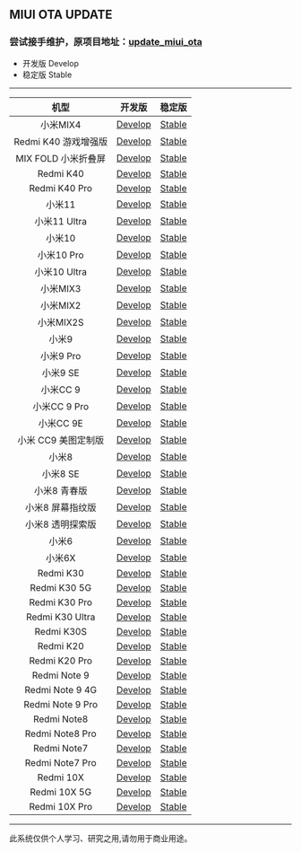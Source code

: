 ## MIUI OTA UPDATE

### 尝试接手维护，原项目地址：[update_miui_ota](https://github.com/mooseIre/update_miui_ota)

- 开发版 Develop
- 稳定版 Stable

 ---- 
|机型|开发版|稳定版|
| :----: | :----: | :----: |
|小米MIX4| [Develop](https://github.com/Petit-Abba/update_miui_ota/blob/master/Develop/小米MIX4.md)| [Stable](https://github.com/Petit-Abba/update_miui_ota/blob/master/Stable/小米MIX4.md)|
|Redmi K40 游戏增强版| [Develop](https://github.com/Petit-Abba/update_miui_ota/blob/master/Develop/Redmi%20K40%20游戏增强版.md)| [Stable](https://github.com/Petit-Abba/update_miui_ota/blob/master/Stable/Redmi%20K40%20游戏增强版.md)|
|MIX FOLD 小米折叠屏| [Develop](https://github.com/Petit-Abba/update_miui_ota/blob/master/Develop/MIX%20FOLD%20小米折叠屏.md)| [Stable](https://github.com/Petit-Abba/update_miui_ota/blob/master/Stable/MIX%20FOLD%20小米折叠屏.md)|
|Redmi K40| [Develop](https://github.com/Petit-Abba/update_miui_ota/blob/master/Develop/Redmi%20K40.md)| [Stable](https://github.com/Petit-Abba/update_miui_ota/blob/master/Stable/Redmi%20K40.md)|
|Redmi K40 Pro| [Develop](https://github.com/Petit-Abba/update_miui_ota/blob/master/Develop/Redmi%20K40%20Pro.md)| [Stable](https://github.com/Petit-Abba/update_miui_ota/blob/master/Stable/Redmi%20K40%20Pro.md)|
|小米11| [Develop](https://github.com/Petit-Abba/update_miui_ota/blob/master/Develop/小米11.md)| [Stable](https://github.com/Petit-Abba/update_miui_ota/blob/master/Stable/小米11.md)|
|小米11 Ultra| [Develop](https://github.com/Petit-Abba/update_miui_ota/blob/master/Develop/小米11%20Ultra.md)| [Stable](https://github.com/Petit-Abba/update_miui_ota/blob/master/Stable/小米11%20Ultra.md)|
|小米10| [Develop](https://github.com/Petit-Abba/update_miui_ota/blob/master/Develop/小米10.md)| [Stable](https://github.com/Petit-Abba/update_miui_ota/blob/master/Stable/小米10.md)|
|小米10 Pro| [Develop](https://github.com/Petit-Abba/update_miui_ota/blob/master/Develop/小米10%20Pro.md)| [Stable](https://github.com/Petit-Abba/update_miui_ota/blob/master/Stable/小米10%20Pro.md)|
|小米10 Ultra| [Develop](https://github.com/Petit-Abba/update_miui_ota/blob/master/Develop/小米10%20Ultra.md)| [Stable](https://github.com/Petit-Abba/update_miui_ota/blob/master/Stable/小米10%20Ultra.md)|
|小米MIX3| [Develop](https://github.com/Petit-Abba/update_miui_ota/blob/master/Develop/小米MIX3.md)| [Stable](https://github.com/Petit-Abba/update_miui_ota/blob/master/Stable/小米MIX3.md)|
|小米MIX2| [Develop](https://github.com/Petit-Abba/update_miui_ota/blob/master/Develop/小米MIX2.md)| [Stable](https://github.com/Petit-Abba/update_miui_ota/blob/master/Stable/小米MIX2.md)|
|小米MIX2S| [Develop](https://github.com/Petit-Abba/update_miui_ota/blob/master/Develop/小米MIX2S.md)| [Stable](https://github.com/Petit-Abba/update_miui_ota/blob/master/Stable/小米MIX2S.md)|
|小米9| [Develop](https://github.com/Petit-Abba/update_miui_ota/blob/master/Develop/小米9.md)| [Stable](https://github.com/Petit-Abba/update_miui_ota/blob/master/Stable/小米9.md)|
|小米9 Pro| [Develop](https://github.com/Petit-Abba/update_miui_ota/blob/master/Develop/小米9%20Pro.md)| [Stable](https://github.com/Petit-Abba/update_miui_ota/blob/master/Stable/小米9%20Pro.md)|
|小米9 SE| [Develop](https://github.com/Petit-Abba/update_miui_ota/blob/master/Develop/小米9%20SE.md)| [Stable](https://github.com/Petit-Abba/update_miui_ota/blob/master/Stable/小米9%20SE.md)|
|小米CC 9| [Develop](https://github.com/Petit-Abba/update_miui_ota/blob/master/Develop/小米CC%209.md)| [Stable](https://github.com/Petit-Abba/update_miui_ota/blob/master/Stable/小米CC%209.md)|
|小米CC 9 Pro| [Develop](https://github.com/Petit-Abba/update_miui_ota/blob/master/Develop/小米CC%209%20Pro.md)| [Stable](https://github.com/Petit-Abba/update_miui_ota/blob/master/Stable/小米CC%209%20Pro.md)|
|小米CC 9E| [Develop](https://github.com/Petit-Abba/update_miui_ota/blob/master/Develop/小米CC%209E.md)| [Stable](https://github.com/Petit-Abba/update_miui_ota/blob/master/Stable/小米CC%209E.md)|
|小米 CC9 美图定制版| [Develop](https://github.com/Petit-Abba/update_miui_ota/blob/master/Develop/小米%20CC9%20美图定制版.md)| [Stable](https://github.com/Petit-Abba/update_miui_ota/blob/master/Stable/小米%20CC9%20美图定制版.md)|
|小米8| [Develop](https://github.com/Petit-Abba/update_miui_ota/blob/master/Develop/小米8.md)| [Stable](https://github.com/Petit-Abba/update_miui_ota/blob/master/Stable/小米8.md)|
|小米8 SE| [Develop](https://github.com/Petit-Abba/update_miui_ota/blob/master/Develop/小米8%20SE.md)| [Stable](https://github.com/Petit-Abba/update_miui_ota/blob/master/Stable/小米8%20SE.md)|
|小米8 青春版| [Develop](https://github.com/Petit-Abba/update_miui_ota/blob/master/Develop/小米8%20青春版.md)| [Stable](https://github.com/Petit-Abba/update_miui_ota/blob/master/Stable/小米8%20青春版.md)|
|小米8 屏幕指纹版| [Develop](https://github.com/Petit-Abba/update_miui_ota/blob/master/Develop/小米8%20屏幕指纹版.md)| [Stable](https://github.com/Petit-Abba/update_miui_ota/blob/master/Stable/小米8%20屏幕指纹版.md)|
|小米8 透明探索版| [Develop](https://github.com/Petit-Abba/update_miui_ota/blob/master/Develop/小米8%20透明探索版.md)| [Stable](https://github.com/Petit-Abba/update_miui_ota/blob/master/Stable/小米8%20透明探索版.md)|
|小米6| [Develop](https://github.com/Petit-Abba/update_miui_ota/blob/master/Develop/小米6.md)| [Stable](https://github.com/Petit-Abba/update_miui_ota/blob/master/Stable/小米6.md)|
|小米6X| [Develop](https://github.com/Petit-Abba/update_miui_ota/blob/master/Develop/小米6X.md)| [Stable](https://github.com/Petit-Abba/update_miui_ota/blob/master/Stable/小米6X.md)|
|Redmi K30| [Develop](https://github.com/Petit-Abba/update_miui_ota/blob/master/Develop/Redmi%20K30.md)| [Stable](https://github.com/Petit-Abba/update_miui_ota/blob/master/Stable/Redmi%20K30.md)|
|Redmi K30 5G| [Develop](https://github.com/Petit-Abba/update_miui_ota/blob/master/Develop/Redmi%20K30%205G.md)| [Stable](https://github.com/Petit-Abba/update_miui_ota/blob/master/Stable/Redmi%20K30%205G.md)|
|Redmi K30 Pro| [Develop](https://github.com/Petit-Abba/update_miui_ota/blob/master/Develop/Redmi%20K30%20Pro.md)| [Stable](https://github.com/Petit-Abba/update_miui_ota/blob/master/Stable/Redmi%20K30%20Pro.md)|
|Redmi K30 Ultra| [Develop](https://github.com/Petit-Abba/update_miui_ota/blob/master/Develop/Redmi%20K30%20Ultra.md)| [Stable](https://github.com/Petit-Abba/update_miui_ota/blob/master/Stable/Redmi%20K30%20Ultra.md)|
|Redmi K30S| [Develop](https://github.com/Petit-Abba/update_miui_ota/blob/master/Develop/Redmi%20K30S.md)| [Stable](https://github.com/Petit-Abba/update_miui_ota/blob/master/Stable/Redmi%20K30S.md)|
|Redmi K20| [Develop](https://github.com/Petit-Abba/update_miui_ota/blob/master/Develop/Redmi%20K20.md)| [Stable](https://github.com/Petit-Abba/update_miui_ota/blob/master/Stable/Redmi%20K20.md)|
|Redmi K20 Pro| [Develop](https://github.com/Petit-Abba/update_miui_ota/blob/master/Develop/Redmi%20K20%20Pro.md)| [Stable](https://github.com/Petit-Abba/update_miui_ota/blob/master/Stable/Redmi%20K20%20Pro.md)|
|Redmi Note 9| [Develop](https://github.com/Petit-Abba/update_miui_ota/blob/master/Develop/Redmi%20Note%209.md)| [Stable](https://github.com/Petit-Abba/update_miui_ota/blob/master/Stable/Redmi%20Note%209.md)|
|Redmi Note 9 4G| [Develop](https://github.com/Petit-Abba/update_miui_ota/blob/master/Develop/Redmi%20Note%209%204G.md)| [Stable](https://github.com/Petit-Abba/update_miui_ota/blob/master/Stable/Redmi%20Note%209%204G.md)|
|Redmi Note 9 Pro| [Develop](https://github.com/Petit-Abba/update_miui_ota/blob/master/Develop/Redmi%20Note%209%20Pro.md)| [Stable](https://github.com/Petit-Abba/update_miui_ota/blob/master/Stable/Redmi%20Note%209%20Pro.md)|
|Redmi Note8| [Develop](https://github.com/Petit-Abba/update_miui_ota/blob/master/Develop/Redmi%20Note8.md)| [Stable](https://github.com/Petit-Abba/update_miui_ota/blob/master/Stable/Redmi%20Note8.md)|
|Redmi Note8 Pro| [Develop](https://github.com/Petit-Abba/update_miui_ota/blob/master/Develop/Redmi%20Note8%20Pro.md)| [Stable](https://github.com/Petit-Abba/update_miui_ota/blob/master/Stable/Redmi%20Note8%20Pro.md)|
|Redmi Note7| [Develop](https://github.com/Petit-Abba/update_miui_ota/blob/master/Develop/Redmi%20Note7.md)| [Stable](https://github.com/Petit-Abba/update_miui_ota/blob/master/Stable/Redmi%20Note7.md)|
|Redmi Note7 Pro| [Develop](https://github.com/Petit-Abba/update_miui_ota/blob/master/Develop/Redmi%20Note7%20Pro.md)| [Stable](https://github.com/Petit-Abba/update_miui_ota/blob/master/Stable/Redmi%20Note7%20Pro.md)|
|Redmi 10X| [Develop](https://github.com/Petit-Abba/update_miui_ota/blob/master/Develop/Redmi%2010X.md)| [Stable](https://github.com/Petit-Abba/update_miui_ota/blob/master/Stable/Redmi%2010X.md)|
|Redmi 10X 5G| [Develop](https://github.com/Petit-Abba/update_miui_ota/blob/master/Develop/Redmi%2010X%205G.md)| [Stable](https://github.com/Petit-Abba/update_miui_ota/blob/master/Stable/Redmi%2010X%205G.md)|
|Redmi 10X Pro| [Develop](https://github.com/Petit-Abba/update_miui_ota/blob/master/Develop/Redmi%2010X%20Pro.md)| [Stable](https://github.com/Petit-Abba/update_miui_ota/blob/master/Stable/Redmi%2010X%20Pro.md)|
 ---- 
此系统仅供个人学习、研究之用,请勿用于商业用途。
